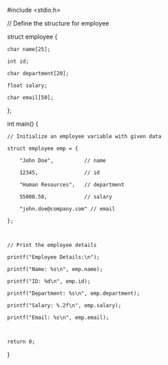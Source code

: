
#include <stdio.h>



// Define the structure for employee

struct employee {

    char name[25];

    int id;

    char department[20];

    float salary;

    char email[50];

};



int main() {

    // Initialize an employee variable with given data

    struct employee emp = {

        "John Doe",          // name

        12345,               // id

        "Human Resources",   // department

        55000.50,            // salary

        "john.doe@company.com" // email

    };



    // Print the employee details

    printf("Employee Details:\n");

    printf("Name: %s\n", emp.name);

    printf("ID: %d\n", emp.id);

    printf("Department: %s\n", emp.department);

    printf("Salary: %.2f\n", emp.salary);

    printf("Email: %s\n", emp.email);



    return 0;

}
